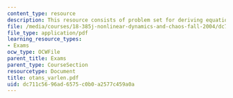 ```yaml
---
content_type: resource
description: This resource consists of problem set for deriving equation for pendulum.
file: /media/courses/18-385j-nonlinear-dynamics-and-chaos-fall-2004/dc711c5696ad6575c0b0a2577c459a0a_otans_varlen.pdf
file_type: application/pdf
learning_resource_types:
- Exams
ocw_type: OCWFile
parent_title: Exams
parent_type: CourseSection
resourcetype: Document
title: otans_varlen.pdf
uid: dc711c56-96ad-6575-c0b0-a2577c459a0a
---
```

